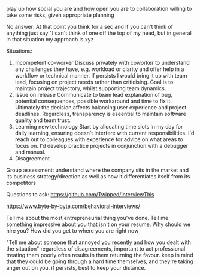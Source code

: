 <!-- SPDX-License-Identifier: zlib-acknowledgement -->
play up how social you are and how open you are to collaboration
willing to take some risks, given appropriate planning

No answer:
At that point you think for a sec and if you can't think of anything just say "I can't think of one off the top of my head, but in general in that situation my approach is xyz

Situations:
1. Incompetent co-worker
Discuss privately with coworker to understand any challenges they have, e.g. workload or clarity and offer help in a workflow or technical manner.
If persists I would bring it up with team lead, focusing on project needs rather than criticising.
Goal is to maintain project trajectory, whilst supporting team dynamics.
2. Issue on release
Communicate to team lead explanation of bug, potential consequences, possible workaround and time to fix it.
Ultimately the decision affects balancing user experience and project deadlines.
Regardless, transparency is eseential to maintain software quality and team trust.
3. Learning new technology
Start by allocating time slots in my day for daily learning, ensuring doesn't interfere with current responsibilities.
I'd reach out to colleagues with experience for advice on what areas to focus on.
I'd develop practice projects in conjunction with a debugger and manual.
4. Disagreement

Group assessment:
understand where the company sits in the market and its business strategy/direction as well as how it differentiates itself from its competitors

Questions to ask:
https://github.com/Twipped/InterviewThis

https://www.byte-by-byte.com/behavioral-interviews/

Tell me about the most entrepreneurial thing you've done.
Tell me something impressive about you that isn't on your resume.
Why should we hire you? 
How did you get to where you are right now


"Tell me about someone that annoyed you recently and how you dealt with the situation" 
regardless of disagreements, important to act professional.
treating them poorly often results in them returning the favour.
keep in mind that they could be going through a hard time themselves, and they're taking anger out on you.
if persists, best to keep your distance.

